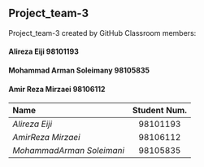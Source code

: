 ## Project_team-3
Project_team-3 created by GitHub Classroom
members:
#### Alireza Eiji 98101193
#### Mohammad Arman Soleimany 98105835
#### Amir Reza Mirzaei 98106112

|Name       |Student Num. |
|:----------|:-----------:|
|*Alireza Eiji*|98101193|
|*AmirReza Mirzaei*|98106112|
|*MohammadArman Soleimani*|98105835|
